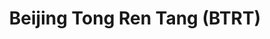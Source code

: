 ---
title: "Beijing Tong Ren Tang (BTRT)"
url: /markham/beijing-tong-ren-tang-btrt/
shop: herbalist
---